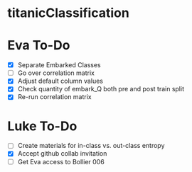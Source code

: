 # titanicClassification

# Eva To-Do
- [x] Separate Embarked Classes 
- [ ] Go over correlation matrix
- [x] Adjust default column values
- [x] Check quantity of embark_Q both pre and post train split
- [x] Re-run correlation matrix

# Luke To-Do
- [ ] Create materials for in-class vs. out-class entropy
- [x] Accept github collab invitation
- [ ] Get Eva access to Bollier 006